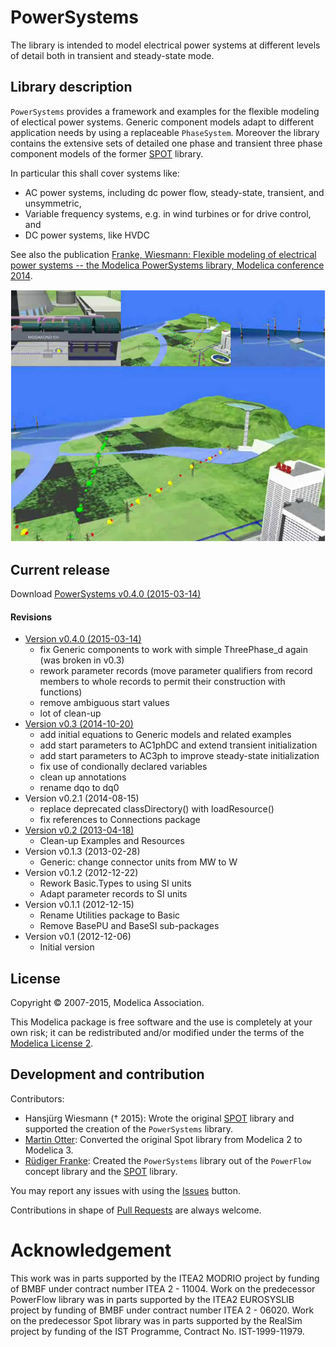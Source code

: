 # PowerSystems

The library is intended to model electrical power systems at different levels of detail both in transient and steady-state mode.

## Library description

`PowerSystems` provides a framework and examples for the flexible modeling of electical power systems. Generic component models adapt to different application needs by using a replaceable `PhaseSystem`. Moreover the library contains the extensive sets of detailed one phase and transient three phase component models of the former [SPOT](https://github.com/modelica-3rdparty/SPOT) library.

In particular this shall cover systems like:

 * AC power systems, including dc power flow, steady-state, transient, and unsymmetric,
 * Variable frequency systems, e.g. in wind turbines or for drive control, and
 * DC power systems, like HVDC

See also the publication [Franke, Wiesmann: Flexible modeling of electrical power systems -- the Modelica PowerSystems library, Modelica conference 2014](https://www.modelica.org/events/modelica2014/proceedings/html/submissions/ECP14096515_FrankeWiesmann.pdf).

![PowerWorld.png](PowerSystems/Examples/PowerWorld/Resources/PowerWorld.png)


## Current release

Download [PowerSystems v0.4.0 (2015-03-14)](../../archive/v0.4.0.zip)

#### Revisions

 * [Version v0.4.0  (2015-03-14)](../../archive/v0.4.0.zip)
   * fix Generic components to work with simple ThreePhase_d again (was broken in v0.3)
   * rework parameter records (move parameter qualifiers from record members to whole records to permit their construction with functions)
   * remove ambiguous start values
   * lot of clean-up
 * [Version v0.3  (2014-10-20)](../../archive/v0.3.zip)
   * add initial equations to Generic models and related examples
   * add start parameters to AC1phDC and extend transient initialization
   * add start parameters to AC3ph to improve steady-state initialization
   * fix use of condionally declared variables
   * clean up annotations
   * rename dqo to dq0
 * Version v0.2.1  (2014-08-15)
   * replace deprecated classDirectory() with loadResource()
   * fix references to Connections package
 * [Version v0.2 (2013-04-18)](../../archive/v0.2.zip)
   * Clean-up Examples and Resources
 * Version v0.1.3  (2013-02-28)
   * Generic: change connector units from MW to W
 * Version v0.1.2  (2012-12-22)
   * Rework Basic.Types to using SI units
   * Adapt parameter records to SI units
 * Version v0.1.1 (2012-12-15)
   * Rename Utilities package to Basic
   * Remove BasePU and BaseSI sub-packages
 * Version v0.1 (2012-12-06)
   * Initial version

## License

Copyright &copy; 2007-2015, Modelica Association.

This Modelica package is free software and the use is completely at your own risk;
it can be redistributed and/or modified under the terms of the [Modelica License 2](https://modelica.org/licenses/ModelicaLicense2).

## Development and contribution

Contributors:

 * Hansj&uuml;rg Wiesmann (&dagger; 2015): Wrote the original [SPOT](https://github.com/modelica-3rdparty/SPOT) library and supported the creation of the `PowerSystems` library.
 * [Martin Otter](http://www.robotic.dlr.de/Martin.Otter): Converted the original Spot library from Modelica 2 to Modelica 3.
 * [R&uuml;diger Franke](mailto:Ruediger.Franke@de.abb.com): Created the `PowerSystems` library out of the `PowerFlow` concept library and the [SPOT](https://github.com/modelica-3rdparty/SPOT) library.

You may report any issues with using the [Issues](../../issues) button.

Contributions in shape of [Pull Requests](../../pulls) are always welcome.

# Acknowledgement

This work was in parts supported by the ITEA2 MODRIO project by funding of BMBF under contract number ITEA 2 - 11004. Work on the predecessor PowerFlow library was in parts supported by the ITEA2 EUROSYSLIB project by funding of BMBF under contract number ITEA 2 - 06020. Work on the predecessor Spot library was in parts supported by the RealSim project by funding of the IST Programme, Contract No. IST-1999-11979.
